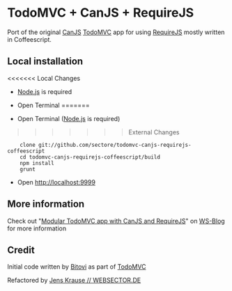 # TodoMVC + CanJS + RequireJS

Port of the original [CanJS](http://canjs.us/) [TodoMVC](http://todomvc.com) app for using [RequireJS](http://http://requirejs.org/) mostly written in Coffeescript.


## Local installation
<<<<<<< Local Changes
 
- [Node.js](http://nodejs.org/) is required
- Open Terminal
=======

- Open Terminal ([Node.js](http://nodejs.org/) is required)
>>>>>>> External Changes

		clone git://github.com/sectore/todomvc-canjs-requirejs-coffeescript
		cd todomvc-canjs-requirejs-coffeescript/build
		npm install
		grunt

- Open [http://localhost:9999](http://localhost:9999/)

## More information

Check out "[Modular TodoMVC app with CanJS and RequireJS](http://www.websector.de/blog/)" on [WS-Blog](http://www.websector.de/blog/) for more information 


## Credit

Initial code written by <a href="http://bitovi.com/">Bitovi</a> as part of <a href="http://todomvc.com">TodoMVC</a>

Refactored by [Jens Krause // WEBSECTOR.DE](http://www.websector.de)

